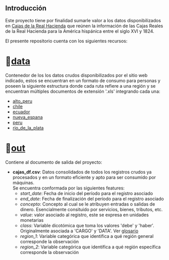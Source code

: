 ## Introducción
Este proyecto tiene por finalidad sumarle valor a los datos disponibilizados en  [Cajas de la Real Hacienda](https://realhacienda.colmex.mx/) 
que reúnen la información de las Cajas Reales de la Real Hacienda para la América hispánica entre el siglo XVI y 1824.

El presente repositorio cuenta con los siguientes recursos:

# :open_file_folder:[data](https://github.com/nelson-io/cajas-real-hacienda/tree/master/data)
Contenedor de los los datos crudos disponibilizados por el sitio web indicado, estos se encuentran en un formato de consumo para personas y poseen la siguiente estructura
donde cada ruta refiere a una región y se encuentran múltiples documentos de extensión '.xls' integrando cada una:

* [alto_peru](https://github.com/nelson-io/cajas-real-hacienda/tree/master/data/alto_peru)
* [chile](https://github.com/nelson-io/cajas-real-hacienda/tree/master/data/chile)
* [ecuador](https://github.com/nelson-io/cajas-real-hacienda/tree/master/data/ecuador) 
* [nueva_espana](https://github.com/nelson-io/cajas-real-hacienda/tree/master/data/nueva_espana)
* [peru](https://github.com/nelson-io/cajas-real-hacienda/tree/master/data/peru)
* [rio_de_la_plata](https://github.com/nelson-io/cajas-real-hacienda/tree/master/data/rio_de_la_plata)

 


# :open_file_folder:[out](https://github.com/nelson-io/cajas-real-hacienda/tree/master/out)
Contiene al documento de salida del proyecto:
* **cajas_df.csv**: Datos consolidados de todos los registros crudos ya procesados y en un formato eficiente y apto para ser consumido por máquinas. <br />
Se encuentra conformada por las siguientes features:
  * *start_date*: Fecha de inicio del período para el registro asociado
  * *end_date*: Fecha de finalización del período para el registro asociado
  * *concepto*: Concepto al cual se le atribuyen entradas o salidas de dinero. Esencialmente consituido por servicios, bienes, tributos, etc.
  * *value*: valor asociado al registro, este se expresa en unidades monetarias
  * *class*: Variable dicotómica que toma los valores 'debe' y 'haber'. Originalmente asociada a 'CARGO' y 'DATA'. Ver [glosario](https://realhacienda.colmex.mx/index.php/glosario)
  * *region_1*: Variable categórica que identifica a qué región general corresponde la observación
  * *region_2*: Variable categórica que identifica a qué región específica corresponde la observación
  



